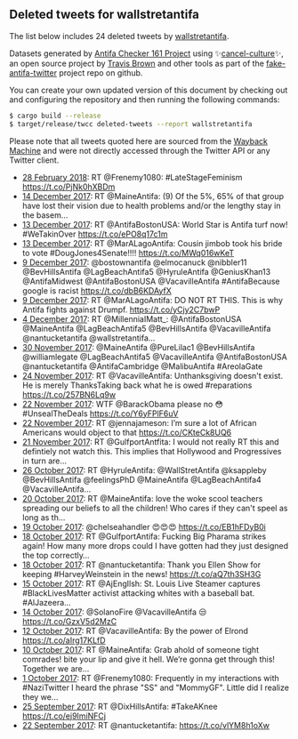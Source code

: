 ## Deleted tweets for wallstretantifa

The list below includes 24 deleted tweets by
[wallstretantifa](https://twitter.com/wallstretantifa).



Datasets generated by [Antifa Checker 161 Project](https://twitter.com/antifacheck161) using ✨[cancel-culture](https://github.com/travisbrown/cancel-culture)✨, an open source project by 
[Travis Brown](https://twitter.com/travisbrown) and other tools as part of the 
[fake-antifa-twitter](https://github.com/antifacheck161/fake-antifa-twitter) project repo on github.

You can create your own updated version of this document by checking out and configuring the
repository and then running the following commands:

```bash
$ cargo build --release
$ target/release/twcc deleted-tweets --report wallstretantifa
```

Please note that all tweets quoted here are sourced from the
[Wayback Machine](https://web.archive.org) and were not directly accessed through the Twitter API or
any Twitter client.

* [28 February 2018](https://web.archive.org/web/20180228022405/https://twitter.com/wallstretantifa/status/968673128879656960): RT @Frenemy1080: #LateStageFeminism https://t.co/PjNk0hXBDm <!--968673128879656960-->
* [14 December 2017](https://web.archive.org/web/20171214234606/https://twitter.com/wallstretantifa/status/941454281164578816): RT @MaineAntifa: (9) Of the 5%, 65% of that group have lost their vision due to health problems and/or the lengthy stay in the basem…  <!--941454281164578816-->
* [13 December 2017](https://web.archive.org/web/20171213120323/https://twitter.com/wallstretantifa/status/940915048859480064): RT @AntifaBostonUSA: World Star is Antifa turf now! #WeTakinOver https://t.co/ePO8q17c1m <!--940915048859480064-->
* [13 December 2017](https://web.archive.org/web/20171213001207/https://twitter.com/wallstretantifa/status/940736052746211328): RT @MarALagoAntifa: Cousin jimbob took his bride to vote #DougJones4Senate!!!! https://t.co/MWq016wKeT <!--940736052746211328-->
* [ 9 December 2017](https://web.archive.org/web/20171209045231/https://twitter.com/wallstretantifa/status/939357066233122818): @bostownantifa @elmocanuck @nibbler11 @BevHillsAntifa @LagBeachAntifa5 @HyruleAntifa @GeniusKhan13 @AntifaMidwest @AntifaBostonUSA @VacavilleAntifa #AntifaBecause google is racist https://t.co/dbB6KDAyfX <!--939357066233122818-->
* [ 9 December 2017](https://web.archive.org/web/20171209011028/https://twitter.com/wallstretantifa/status/939301185558679552): RT @MarALagoAntifa: DO NOT RT THIS. This is why Antifa fights against Drumpf. https://t.co/yCjy2C7bwP <!--939301185558679552-->
* [ 4 December 2017](https://web.archive.org/web/20171204082935/https://twitter.com/wallstretantifa/status/937599753533014016): RT @MillenniaIMatt_: @AntifaBostonUSA @MaineAntifa @LagBeachAntifa5 @BevHillsAntifa @VacavilleAntifa @nantucketantifa @wallstretantifa…  <!--937599753533014016-->
* [30 November 2017](https://web.archive.org/web/20171130005506/https://twitter.com/wallstretantifa/status/936035827603443713): @MaineAntifa @PureLilac1 @BevHillsAntifa @williamlegate @LagBeachAntifa5 @VacavilleAntifa @AntifaBostonUSA @nantucketantifa @AntifaCambridge @MalibuAntifa #AreolaGate <!--936035827603443713-->
* [24 November 2017](https://web.archive.org/web/20171124103137/https://twitter.com/wallstretantifa/status/934006585583644672): RT @VacavilleAntifa: Unthanksgiving doesn't exist. He is merely ThanksTaking back what he is owed #reparations https://t.co/257BN6Lq9w <!--934006585583644672-->
* [22 November 2017](https://web.archive.org/web/20171122085641/https://twitter.com/wallstretantifa/status/933257919092494341): WTF @BarackObama please no 😳  #UnsealTheDeals https://t.co/Y6yFPlF6uV <!--933257919092494341-->
* [22 November 2017](https://web.archive.org/web/20171122004423/https://twitter.com/wallstretantifa/status/933134027753697280): RT @jennajameson: I’m sure a lot of African Americans would object to that https://t.co/CKteCk8UQ6 <!--933134027753697280-->
* [21 November 2017](https://web.archive.org/web/20171121234601/https://twitter.com/wallstretantifa/status/933119339280117760): RT @GulfportAntfita: I would not really RT this and defintiely not watch this. This implies that Hollywood and Progressives in turn are…  <!--933119339280117760-->
* [26 October 2017](https://web.archive.org/web/20171026072403/https://twitter.com/WallStretAntifa/status/923450134767079424): RT @HyruleAntifa: @WallStretAntifa @ksappleby @BevHillsAntifa @feelingsPhD @MaineAntifa @LagBeachAntifa4 @VacavilleAntifa…  <!--923450134767079424-->
* [20 October 2017](https://web.archive.org/web/20171020022712/https://twitter.com/wallstretantifa/status/921201102820818945): RT @MaineAntifa: love the woke scool teachers spreading our beliefs to all the children! Who cares if they can't speel as long as th…  <!--921201102820818945-->
* [19 October 2017](https://web.archive.org/web/20171019083937/https://twitter.com/wallstretantifa/status/920932436690612225): @chelseahandler 😍😍😍 https://t.co/EB1hFDyB0i <!--920932436690612225-->
* [18 October 2017](https://web.archive.org/web/20171018151821/https://twitter.com/wallstretantifa/status/920670393337294848): RT @GulfportAntifa: Fucking Big Pharama strikes again! How many more drops could I have gotten had they just designed the top correctly…  <!--920670393337294848-->
* [18 October 2017](https://web.archive.org/web/20171018150546/https://twitter.com/wallstretantifa/status/920667226662940672): RT @nantucketantifa: Thank you Ellen Show for keeping #HarveyWeinstein in the news! https://t.co/aQ7th3SH3G <!--920667226662940672-->
* [15 October 2017](https://web.archive.org/web/20171015061419/https://twitter.com/wallstretantifa/status/919446319290130432): RT @AjEngIlsh: St. Louis Live Steamer captures #BlackLivesMatter activist attacking whites with a baseball bat. #AlJazeera…  <!--919446319290130432-->
* [14 October 2017](https://web.archive.org/web/20171014040412/https://twitter.com/wallstretantifa/status/919051186501697536): @SolanoFire @VacavilleAntifa 😒 https://t.co/GzxV5d2MzC <!--919051186501697536-->
* [12 October 2017](https://web.archive.org/web/20171012081850/https://twitter.com/wallstretantifa/status/918390491330134016): RT @VacavilleAntifa: By the power of Elrond https://t.co/aIrg17KLfD <!--918390491330134016-->
* [10 October 2017](https://web.archive.org/web/20171010181827/https://twitter.com/wallstretantifa/status/917816614065553408): RT @MaineAntifa: Grab ahold of someone tight comrades! bite your lip and give it hell. We’re gonna get through this! Together we are…  <!--917816614065553408-->
* [ 1 October 2017](https://web.archive.org/web/20171001060214/https://twitter.com/wallstretantifa/status/914369848305639431): RT @Frenemy1080: Frequently in my interactions with #NaziTwitter I heard the phrase "SS" and "MommyGF". Little did I realize they we…  <!--914369848305639431-->
* [25 September 2017](https://web.archive.org/web/20170925082645/https://twitter.com/wallstretantifa/status/912231889901154304): RT @DixHillsAntifa: #TakeAKnee https://t.co/ej9ImiNFCj <!--912231889901154304-->
* [22 September 2017](https://web.archive.org/web/20170922172640/https://twitter.com/wallstretantifa/status/911280600815775744): RT @nantucketantifa: https://t.co/vlYM8h1oXw <!--911280600815775744-->
